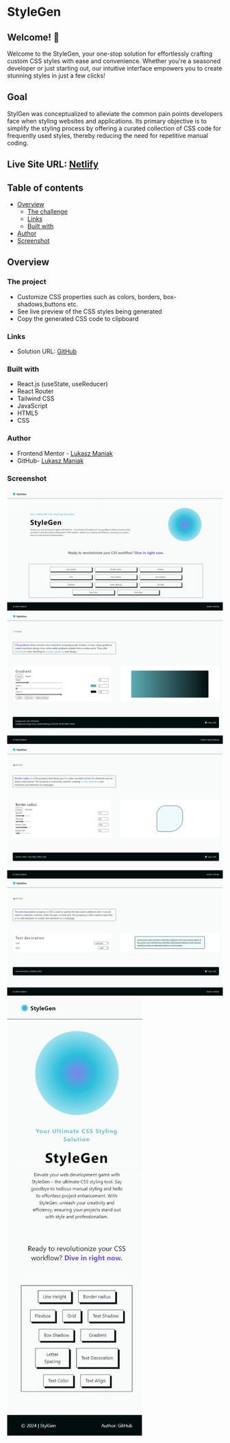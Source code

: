 # StyleGen

## Welcome! 👋

Welcome to the StyleGen, your one-stop solution for effortlessly crafting custom CSS styles with ease and convenience. Whether you're a seasoned developer or just starting out, our intuitive interface empowers you to create stunning styles in just a few clicks!

## Goal

StylGen was conceptualized to alleviate the common pain points developers face when styling websites and applications. Its primary objective is to simplify the styling process by offering a curated collection of CSS code for frequently used styles, thereby reducing the need for repetitive manual coding.

## Live Site URL: [Netlify](https://stylegen.netlify.app/)

## Table of contents

- [Overview](#overview)
  - [The challenge](#the-challenge)
  - [Links](#links)
  - [Built with](#built-with)
- [Author](#author)
- [Screenshot](#screenshot)

## Overview

### The project

- Customize CSS properties such as colors, borders, box-shadows,buttons etc.
- See live preview of the CSS styles being generated
- Copy the generated CSS code to clipboard

### Links

- Solution URL: [GitHub](https://github.com/LukaszManiak/StyleGen)

### Built with

- React.js (useState, useReducer)
- React Router
- Tailwind CSS
- JavaScript
- HTML5
- CSS

### Author

- Frontend Mentor - [Lukasz Maniak](https://www.frontendmentor.io/profile/Mejniak)
- GitHub- [Lukasz Maniak](https://github.com/LukaszManiak)

### Screenshot

![Screenshot 1](/screenshots/screen1.jpeg?raw=true "Screenshot 1")
![Screenshot 5](/screenshots/screen5.jpeg?raw=true "Screenshot 5")
![Screenshot 2](/screenshots/screen2.jpeg?raw=true "Screenshot 2")
![Screenshot 3](/screenshots/screen3.jpeg?raw=true "Screenshot 3")
![Screenshot 4](/screenshots/screen4.jpeg?raw=true "Screenshot 4")
